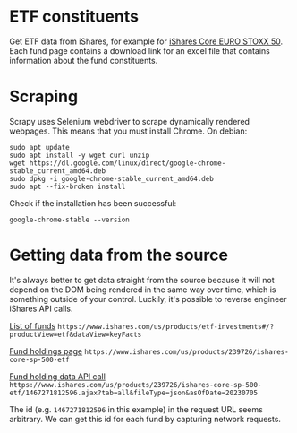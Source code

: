 # ETF constituents

Get ETF data from iShares, for example for [iShares Core EURO STOXX 50](https://www.ishares.com/uk/individual/en/products/251781/?referrer=tickerSearch). Each fund page contains a download link for an excel file that contains information about the fund constituents.

# Scraping

Scrapy uses Selenium webdriver to scrape dynamically rendered webpages. This means that you must install Chrome. On debian:

```
sudo apt update
sudo apt install -y wget curl unzip
wget https://dl.google.com/linux/direct/google-chrome-stable_current_amd64.deb
sudo dpkg -i google-chrome-stable_current_amd64.deb
sudo apt --fix-broken install
```

Check if the installation has been successful:

```
google-chrome-stable --version
```

# Getting data from the source

It's always better to get data straight from the source because it will not depend on the DOM being rendered in the same way over time, which is something outside of your control. Luckily, it's possible to reverse engineer iShares API calls.

[List of funds](https://www.ishares.com/us/products/etf-investments#/?productView=etf&dataView=keyFacts)
`https://www.ishares.com/us/products/etf-investments#/?productView=etf&dataView=keyFacts`

[Fund holdings page](https://www.ishares.com/us/products/239726/ishares-core-sp-500-etf)
`https://www.ishares.com/us/products/239726/ishares-core-sp-500-etf`

[Fund holding data API call](https://www.ishares.com/us/products/239726/ishares-core-sp-500-etf/1467271812596.ajax?tab=all&fileType=json&asOfDate=20230705)
`https://www.ishares.com/us/products/239726/ishares-core-sp-500-etf/1467271812596.ajax?tab=all&fileType=json&asOfDate=20230705`

The id (e.g. `1467271812596` in this example) in the request URL seems arbitrary. We can get this id for each fund by capturing network requests.
